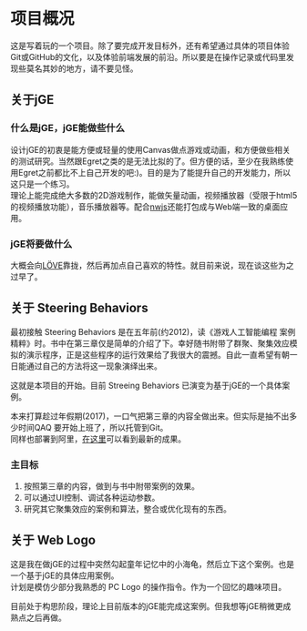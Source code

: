 # 项目概况
这是写着玩的一个项目。除了要完成开发目标外，还有希望通过具体的项目体验Git或GitHub的文化，以及体验前端发展的前沿。所以要是在操作记录或代码里发现些莫名其妙的地方，请不要见怪。  
## 关于jGE
### 什么是jGE，jGE能做些什么
设计jGE的初衷是能方便或轻量的使用Canvas做点游戏或动画，和方便做些相关的测试研究。当然跟Egret之类的是无法比拟的了。但方便的话，至少在我熟练使用Egret之前都比不上自己开发的吧:)。目的是为了能提升自己的开发能力，所以这只是一个练习。  
理论上能完成绝大多数的2D游戏制作，能做矢量动画，视频播放器（受限于html5的视频播放功能），音乐播放器等。配合[nwjs](https://nwjs.io/)还能打包成与Web端一致的桌面应用。

### jGE将要做什么  
大概会向[LÖVE](http://love2d.org/wiki/Main_Page)靠拢，然后再加点自己喜欢的特性。就目前来说，现在谈这些为之过早了。

## 关于 Steering Behaviors
最初接触 Steering Behaviors 是在五年前(约2012)，读《游戏人工智能编程 案例精粹》时。书中在第三章仅是简单的介绍了下。幸好随书附带了群聚、聚集效应模拟的演示程序，正是这些程序的运行效果给了我很大的震撼。自此一直希望有朝一日能通过自己的方法将这一现象演绎出来。  

这就是本项目的开始。目前 Streeing Behaviors 已演变为基于jGE的一个具体案例。  
  
本来打算趁过年假期(2017)，一口气把第三章的内容全做出来。但实际是抽不出多少时间QAQ 要开始上班了，所以托管到Git。  
同样也部署到阿里，[在这里](http://www.vmwed.com/sb/)可以看到最新的成果。  
  
### 主目标  
1. 按照第三章的内容，做到与书中附带案例的效果。  
2. 可以通过UI控制、调试各种运动参数。  
3. 研究其它聚集效应的案例和算法，整合或优化现有的东西。  
  
  
## 关于 Web Logo
这是我在做jGE的过程中突然勾起童年记忆中的小海龟，然后立下这个案例。也是一个基于jGE的具体应用案例。  
计划是模仿少部分我熟悉的 PC Logo 的操作指令。作为一个回忆的趣味项目。  

目前处于构思阶段，理论上目前版本的jGE能完成这案例。但我想等jGE稍微更成熟点之后再做。